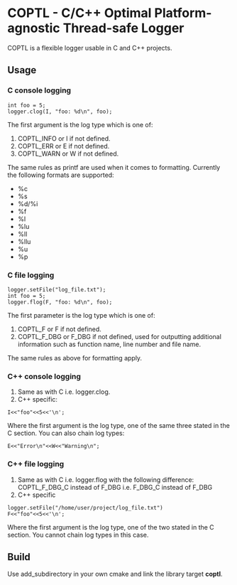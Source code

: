 # COPTL - C/C++ Optimal Platform-agnostic Thread-safe Logger
COPTL is a flexible logger usable in C and C++ projects.
## Usage
### C console logging
```
int foo = 5;
logger.clog(I, "foo: %d\n", foo);
```
The first argument is the log type which is one of:
1. COPTL_INFO or I if not defined.
2. COPTL_ERR or E if not defined.
3. COPTL_WARN or W if not defined.

The same rules as printf are used when it comes to formatting. Currently the following formats are supported:
- %c
- %s
- %d/%i
- %f
- %l
- %lu
- %ll
- %llu
- %u
- %p
### C file logging
```
logger.setFile("log_file.txt");
int foo = 5;
logger.flog(F, "foo: %d\n", foo);
```
The first parameter is the log type which is one of:
1. COPTL_F or F if not defined.
2. COPTL_F_DBG or F_DBG if not defined, used for outputting additional information such as function name, line number and file name.

The same rules as above for formatting apply.
### C++ console logging
1. Same as with C i.e. logger.clog.
2. C++ specific:
```
I<<"foo"<<5<<'\n';
```
Where the first argument is the log type, one of the same three stated in the C section.
You can also chain log types:
```
E<<"Error\n"<<W<<"Warning\n";
```
### C++ file logging
1. Same as with C i.e. logger.flog with the following difference:
COPTL_F_DBG_C instead of F_DBG i.e. F_DBG_C instead of F_DBG
2. C++ specific
```
logger.setFile("/home/user/project/log_file.txt")
F<<"foo"<<5<<'\n';
```
Where the first argument is the log type, one of the two stated in the C section.
You cannot chain log types in this case.
## Build
Use add_subdirectory in your own cmake and link the library target **coptl**.
